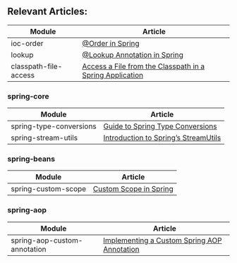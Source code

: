 ## Relevant Articles: 

Module | Article
--|--
ioc-order | [@Order in Spring](http://www.baeldung.com/spring-order)
lookup | [@Lookup Annotation in Spring](http://www.baeldung.com/spring-lookup)
classpath-file-access | [Access a File from the Classpath in a Spring Application](https://www.baeldung.com/spring-classpath-file-access)

### spring-core
Module | Article
--|--
spring-type-conversions | [Guide to Spring Type Conversions](https://www.baeldung.com/spring-type-conversions)
spring-stream-utils | [Introduction to Spring’s StreamUtils](https://www.baeldung.com/spring-stream-utils)

### spring-beans
Module | Article
--|--
spring-custom-scope | [Custom Scope in Spring](https://www.baeldung.com/spring-custom-scope)

### spring-aop
Module | Article
--|--
spring-aop-custom-annotation | [Implementing a Custom Spring AOP Annotation](https://www.baeldung.com/spring-aop-annotation)